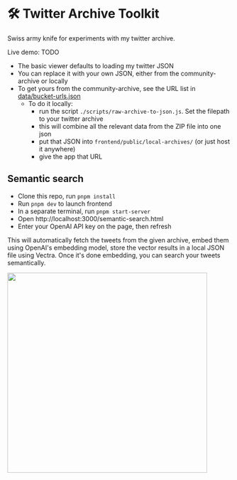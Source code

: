 # 🛠️ Twitter Archive Toolkit

Swiss army knife for experiments with my twitter archive. 

Live demo: TODO

- The basic viewer defaults to loading my twitter JSON
- You can replace it with your own JSON, either from the community-archive or locally
- To get yours from the community-archive, see the URL list in [data/bucket-urls.json](./data/bucket-urls.json) 
    - To do it locally:
        - run the script `./scripts/raw-archive-to-json.js`. Set the filepath to your twitter archive
        - this will combine all the relevant data from the ZIP file into one json
        - put that JSON into `frontend/public/local-archives/` (or just host it anywhere)
        - give the app that URL

## Semantic search

- Clone this repo, run `pnpm install`
- Run `pnpm dev` to launch frontend
- In a separate terminal, run `pnpm start-server`
- Open http://localhost:3000/semantic-search.html
- Enter your OpenAI API key on the page, then refresh

This will automatically fetch the tweets from the given archive, embed them using OpenAI's embedding model, store the vector results in a local JSON file using Vectra. Once it's done embedding, you can search your tweets semantically.

<img src="https://github.com/user-attachments/assets/e4560fac-ae95-4031-9863-9e48f73ac36e" width="450" />

